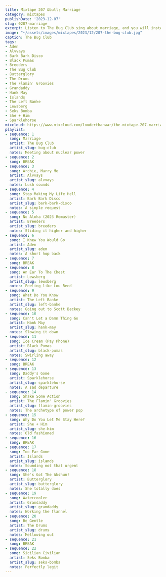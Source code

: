 ```yaml
---
title: Mixtape 207 &bull; Marriage
category: mixtapes
publishDate: '2023-12-07'
slug: 0207-marriage
excerpt: Listen to The Bug Club sing about marriage, and you will instantly know marriage.
image: "~/assets/images/mixtapes/2023/12/207-the-bug-club.jpg"
caption: The Bug Club
tags:
- Aden
- Alvvays
- Bark Bark Disco
- Black Pumas
- Breeders
- The Bug Club
- Butterglory
- The Drums
- The Flamin' Groovies
- Grandaddy
- Hank May
- Islands
- The Left Banke
- Lewsberg
- Seks Bomba
- She + Him
- Sparklehorse
mixcloud: https://www.mixcloud.com/louderthanwar/the-mixtape-207-marriage-2023-12-07/
playlist:
- sequence: 1
  song: Marriage
  artist: The Bug Club
  artist_slug: bug-club
  notes: Meeting about nuclear power
- sequence: 2
  song: BREAK
- sequence: 3
  song: Archie, Marry Me
  artist: Alvvays
  artist_slug: alvvays
  notes: Lush sounds
- sequence: 4
  song: Stop Making My Life Hell
  artist: Bark Bark Disco
  artist_slug: bark-bark-disco
  notes: A simple request
- sequence: 5
  song: No Aloha (2023 Remaster)
  artist: Breeders
  artist_slug: breeders
  notes: Sliding it higher and higher
- sequence: 6
  song: I Knew You Would Go
  artist: Aden
  artist_slug: aden
  notes: A short hop back
- sequence: 7
  song: BREAK
- sequence: 8
  song: An Ear To The Chest
  artist: Lewsberg
  artist_slug: lewsberg
  notes: Feeling like Lou Reed
- sequence: 9
  song: What Do You Know
  artist: The Left Banke
  artist_slug: left-banke
  notes: Going out to Scott Beckey
- sequence: 10
  song: Can't Let a Damn Thing Go
  artist: Hank May
  artist_slug: hank-may
  notes: Slowing it down
- sequence: 11
  song: Ice Cream (Pay Phone)
  artist: Black Pumas
  artist_slug: black-pumas
  notes: Swirling away
- sequence: 12
  song: BREAK
- sequence: 13
  song: Daddy's Gone
  artist: Sparklehorse
  artist_slug: sparklehorse
  notes: A sad departure
- sequence: 14
  song: Shake Some Action
  artist: The Flamin' Groovies
  artist_slug: flamin-groovies
  notes: The archetype of power pop
- sequence: 15
  song: Why Do You Let Me Stay Here?
  artist: She + Him
  artist_slug: she-him
  notes: Old fashioned
- sequence: 16
  song: BREAK
- sequence: 17
  song: Too Far Gone
  artist: Islands
  artist_slug: islands
  notes: Sounding not that urgent
- sequence: 18
  song: She's Got The Akshun!
  artist: Butterglory
  artist_slug: butterglory
  notes: She totally does
- sequence: 19
  song: Watercooler
  artist: Grandaddy
  artist_slug: grandaddy
  notes: Working the flannel
- sequence: 20
  song: Be Gentle
  artist: The Drums
  artist_slug: drums
  notes: Mellowing out
- sequence: 21
  song: BREAK
- sequence: 22
  song: Sicilian Civilian
  artist: Seks Bomba
  artist_slug: seks-bomba
  notes: Perfectly legit
---
```


